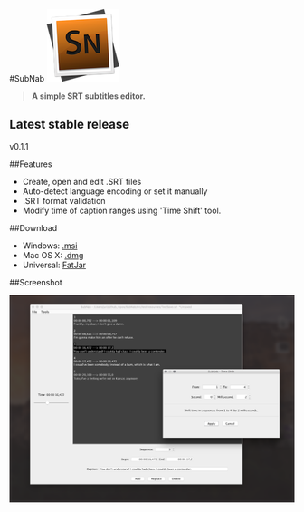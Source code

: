 #SubNab ![SubNab icon](https://github.com/jurajzachar/SubNab/raw/master/src/main/resources/icons/SubNab.png)

> __A simple SRT subtitles editor.__

## Latest stable release
v0.1.1

##Features
* Create, open and edit .SRT files
* Auto-detect language encoding or set it manually
* .SRT format validation
* Modify time of caption ranges using 'Time Shift' tool.

##Download
* Windows: [.msi](https://github.com/jurajzachar/SubNab/releases/download/v0.1.0/SubNab-0.1.0.msi)
* Mac OS X: [.dmg](https://github.com/jurajzachar/SubNab/releases/download/v0.1.0/SubNab-0.1.0.dmg)
* Universal: [FatJar](https://github.com/jurajzachar/SubNab/releases/download/v0.1.0/SubNab-0.1.0-fat.jar)

##Screenshot

![SubNab screenshot](https://github.com/jurajzachar/SubNab/raw/master/project/subnab-screenshot.png)


> 
